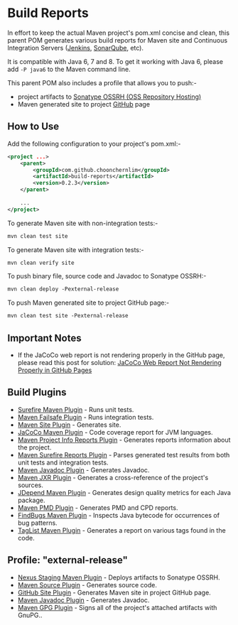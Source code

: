 # Build Reports

In effort to keep the actual Maven project's pom.xml concise and clean, this parent POM generates various build reports 
for Maven site and Continuous Integration Servers ([Jenkins](https://jenkins-ci.org/), [SonarQube](http://www.sonarqube.org/), etc). 

It is compatible with Java 6, 7 and 8. To get it working with Java 6, please add `-P java6` to the Maven command line.

This parent POM also includes a profile that allows you to push:-
* project artifacts to [Sonatype OSSRH (OSS Repository Hosting)](https://oss.sonatype.org) 
* Maven generated site to project [GitHub](https://github.com/) page

## How to Use

Add the following configuration to your project's pom.xml:-

```xml
<project ...>
    <parent>
        <groupId>com.github.choonchernlim</groupId>
        <artifactId>build-reports</artifactId>
        <version>0.2.3</version>
    </parent>
    
    ...
</project>
```

To generate Maven site with non-integration tests:-

```xml
mvn clean test site
```

To generate Maven site with integration tests:-

```xml
mvn clean verify site
```

To push binary file, source code and Javadoc to Sonatype OSSRH:-

```xml
mvn clean deploy -Pexternal-release
```

To push Maven generated site to project GitHub page:-

```xml
mvn clean test site -Pexternal-release
```

## Important Notes

* If the JaCoCo web report is not rendering properly in the GitHub page, please read this post for solution: [JaCoCo Web Report Not Rendering Properly in GitHub Pages](http://myshittycode.com/2015/07/22/jacoco-web-report-not-rendering-properly-in-github-pages/)                                    

## Build Plugins 

* [Surefire Maven Plugin](http://maven.apache.org/surefire/maven-surefire-plugin/) - Runs unit tests.
* [Maven Failsafe Plugin](http://maven.apache.org/surefire/maven-failsafe-plugin/) - Runs integration tests.
* [Maven Site Plugin](http://maven.apache.org/plugins/maven-site-plugin/) - Generates site.
* [JaCoCo Maven Plugin](http://www.eclemma.org/jacoco/) - Code coverage report for JVM languages.
* [Maven Project Info Reports Plugin](https://maven.apache.org/plugins/maven-project-info-reports-plugin/) - Generates reports information about the project.
* [Maven Surefire Reports Plugin](http://maven.apache.org/surefire/maven-surefire-report-plugin/) - Parses generated test results from both unit tests and integration tests.
* [Maven Javadoc Plugin](https://maven.apache.org/plugins/maven-javadoc-plugin/) - Generates Javadoc.
* [Maven JXR Plugin](http://maven.apache.org/plugins/maven-jxr-plugin/) - Generates a cross-reference of the project's sources.
* [JDepend Maven Plugin](http://www.mojohaus.org/jdepend-maven-plugin/) - Generates design quality metrics for each Java package.
* [Maven PMD Plugin](http://maven.apache.org/plugins/maven-pmd-plugin/) - Generates PMD and CPD reports.
* [FindBugs Maven Plugin](http://www.mojohaus.org/findbugs-maven-plugin/) - Inspects Java bytecode for occurrences of bug patterns.
* [TagList Maven Plugin](http://www.mojohaus.org/taglist-maven-plugin/) - Generates a report on various tags found in the code.

## Profile: "external-release" 

* [Nexus Staging Maven Plugin](https://github.com/sonatype/nexus-maven-plugins/tree/master/staging/maven-plugin) - Deploys artifacts to Sonatype OSSRH.
* [Maven Source Plugin](https://maven.apache.org/plugins/maven-source-plugin/) - Generates source code.
* [GitHub Site Plugin](https://github.com/github/maven-plugins) - Generates Maven site in project GitHub page.
* [Maven Javadoc Plugin](https://maven.apache.org/plugins/maven-javadoc-plugin/) - Generates Javadoc.
* [Maven GPG Plugin](http://maven.apache.org/plugins/maven-gpg-plugin/) - Signs all of the project's attached artifacts with GnuPG..

